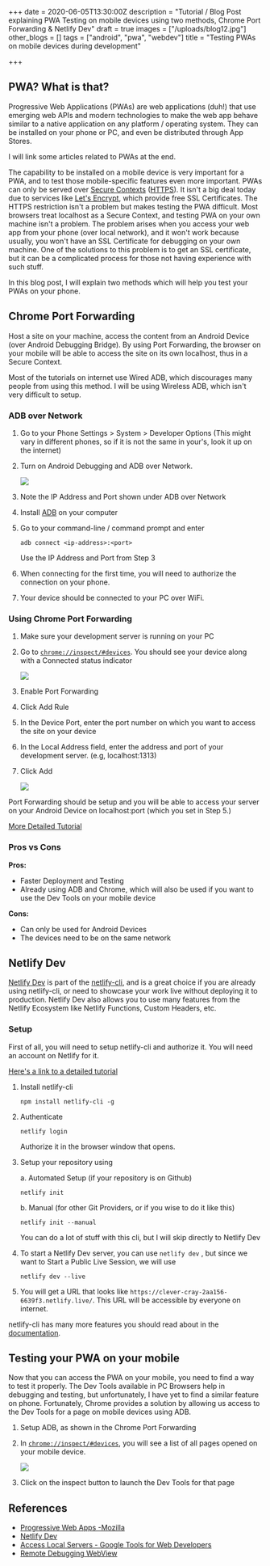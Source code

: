 +++
date = 2020-06-05T13:30:00Z
description = "Tutorial / Blog Post explaining PWA Testing on mobile devices using two methods, Chrome Port Forwarding & Netlify Dev"
draft = true
images = ["/uploads/blog12.jpg"]
other_blogs = []
tags = ["android", "pwa", "webdev"]
title = "Testing PWAs on mobile devices during development"

+++
## PWA? What is that?

Progressive Web Applications (PWAs) are web applications (duh!) that use emerging web APIs and modern technologies to make the web app behave similar to a native application on any platform / operating system. They can be installed on your phone or PC, and even be distributed through App Stores.

I will link some articles related to PWAs at the end.

The capability to be installed on a mobile device is very important for a PWA, and to test those mobile-specific features even more important. PWAs can only be served over [Secure Contexts](https://developer.mozilla.org/en-US/docs/Web/Security/Secure_Contexts) ([HTTPS](https://developer.mozilla.org/en-US/docs/Glossary/HTTPS)). It isn't a big deal today due to services like [Let's Encrypt](https://letsencrypt.org/), which provide free SSL Certificates. The HTTPS restriction isn't a problem but makes testing the PWA difficult. Most browsers treat localhost as a Secure Context, and testing PWA on your own machine isn't a problem. The problem arises when you access your web app from your phone (over local network), and it won't work because usually, you won't have an SSL Certificate for debugging on your own machine. One of the solutions to this problem is to get an SSL certificate, but it can be a complicated process for those not having experience with such stuff.

In this blog post, I will explain two methods which will help you test your PWAs on your phone.

## Chrome Port Forwarding

Host a site on your machine, access the content from an Android Device (over Android Debugging Bridge). By using Port Forwarding, the browser on your mobile will be able to access the site on its own localhost, thus in a Secure Context.

Most of the tutorials on internet use Wired ADB, which discourages many people from using this method. I will be using Wireless ADB, which isn't very difficult to setup.

### ADB over Network

1. Go to your Phone Settings > System > Developer Options (This might vary in different phones, so if it is not the same in your's, look it up on the internet)
2. Turn on Android Debugging and ADB over Network.

   ![](/uploads/screenshot_20200605-114625_settings-2.png)
3. Note the IP Address and Port shown under ADB over Network
4. Install [ADB]() on your computer
5. Go to your command-line / command prompt and enter

       adb connect <ip-address>:<port>

   Use the IP Address and Port from Step 3
6. When connecting for the first time, you will need to authorize the connection on your phone.
7. Your device should be connected to your PC over WiFi.

### Using Chrome Port Forwarding

1. Make sure your development server is running on your PC
2. Go to [`chrome://inspect/#devices`](chrome://inspect/#devices). You should see your device along with a Connected status indicator

   ![](/uploads/maim-1591337796.png)
3. Enable Port Forwarding
4. Click Add Rule
5. In the Device Port, enter the port number on which you want to access the site on your device
6. In the Local Address field, enter the address and port of your development server. (e.g, localhost:1313)
7. Click Add

   ![](/uploads/maim-1591337806.png)

Port Forwarding should be setup and you will be able to access your server on your Android Device on localhost:port (which you set in Step 5.)

[More Detailed Tutorial](https://developers.google.com/web/tools/chrome-devtools/remote-debugging/local-server)

### Pros vs Cons

**Pros:**

* Faster Deployment and Testing
* Already using ADB and Chrome, which will also be used if you want to use the Dev Tools on your mobile device

**Cons:**

* Can only be used for Android Devices
* The devices need to be on the same network

## Netlify Dev

[Netlify Dev](https://www.netlify.com/products/dev/) is part of the [netlify-cli](https://docs.netlify.com/cli/get-started), and is a great choice if you are already using netlify-cli, or need to showcase your work live without deploying it to production. Netlify Dev also allows you to use many features from the Netlify Ecosystem like Netlify Functions, Custom Headers, etc.

### Setup

First of all, you will need to setup netlify-cli and authorize it. You will need an account on Netlify for it.

[Here's a link to a detailed tutorial]()

1. Install netlify-cli

       npm install netlify-cli -g
2. Authenticate

       netlify login

   Authorize it in the browser window that opens.
3. Setup your repository using

   a. Automated Setup (if your repository is on Github)

       netlify init

   b. Manual (for other Git Providers, or if you wise to do it like this)

       netlify init --manual

   You can do a lot of stuff with this cli, but I will skip directly to Netlify Dev
4. To start a Netlify Dev server, you can use `netlify dev` , but since we want to Start a Public Live Session, we will use

       netlify dev --live
5. You will get a URL that looks like `https://clever-cray-2aa156-6639f3.netlify.live/`. This URL will be accessible by everyone on internet.

netlify-cli has many more features you should read about in the [documentation](https://docs.netlify.com/cli/get-started/#netlify-dev).

## Testing your PWA on your mobile

Now that you can access the PWA on your mobile, you need to find a way to test it properly. The Dev Tools available in PC Browsers help in debugging and testing, but unfortunately, I have yet to find a similar feature on phone. Fortunately, Chrome provides a solution by allowing us access to the Dev Tools for a page on mobile devices using ADB.

1. Setup ADB, as shown in the Chrome Port Forwarding
2. In [`chrome://inspect/#devices`](chrome://inspect/#devices), you will see a list of all pages opened on your mobile device.

   ![](/uploads/maim-1591337816.png)
3. Click on the inspect button to launch the Dev Tools for that page

## References

* [Progressive Web Apps -Mozilla]()
* [Netlify Dev](https://www.netlify.com/products/dev/)
* [Access Local Servers - Google Tools for Web Developers](https://developers.google.com/web/tools/chrome-devtools/remote-debugging/local-server)
* [Remote Debugging WebView](https://developers.google.com/web/tools/chrome-devtools/remote-debugging/webviews)